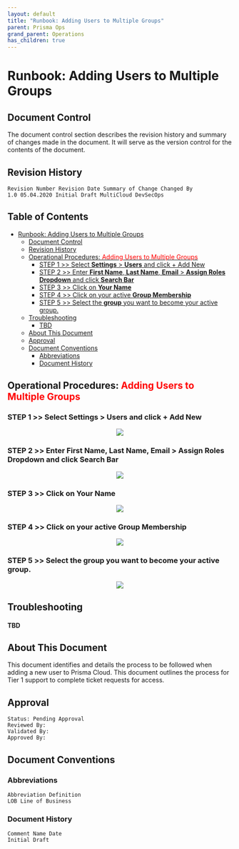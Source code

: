 ```yaml
---
layout: default
title: "Runbook: Adding Users to Multiple Groups"
parent: Prisma Ops
grand_parent: Operations
has_children: true
---
```


# Runbook: Adding Users to Multiple Groups

## Document Control

The document control section describes the revision history and summary of changes made in the document. It will serve as the version control
for the contents of the document.

## Revision History

```
Revision Number Revision Date Summary of Change Changed By
1.0 05.04.2020 Initial Draft MultiCloud DevSecOps
```

## Table of Contents

- [Runbook: Adding Users to Multiple Groups](#runbook--adding-users-to-multiple-groups)
  - [Document Control](#document-control)
  - [Revision History](#revision-history)
  - [Operational Procedures: <span style="color:red">Adding Users to Multiple Groups</span>](#operational-procedures----span-style--color-red--adding-users-to-multiple-groups--span-)
    - [STEP 1 >> Select **Settings** > **Users** and click + Add New](#step-1------select---settings-------users---and-click---add-new)
    - [STEP 2 >> Enter **First Name**, **Last Name**, **Email** > **Assign Roles Dropdown** and click **Search Bar**](#step-2------enter---first-name------last-name------email-------assign-roles-dropdown---and-click---search-bar--)
    - [STEP 3 >> Click on **Your Name**](#step-3------click-on---your-name--)
    - [STEP 4 >> Click on your active **Group Membership**](#step-4------click-on-your-active---group-membership--)
    - [STEP 5 >> Select the **group** you want to become your active group.](#step-5------select-the---group---you-want-to-become-your-active-group)
  - [Troubleshooting](#troubleshooting)
    - [TBD](#tbd)
  - [About This Document](#about-this-document)
  - [Approval](#approval)
  - [Document Conventions](#document-conventions)
    - [Abbreviations](#abbreviations)
    - [Document History](#document-history)

## Operational Procedures: <span style="color:red">Adding Users to Multiple Groups</span>

### STEP 1 >> Select **Settings** > **Users** and click + Add New

  <p></p>
  <p align="center">
    <img width="" height="" align="center" src="/assets/docs-images/adding_users_to_multiple_groups/adding_users_to_multiple_groups_step_1.png">
  </p>

### STEP 2 >> Enter **First Name**, **Last Name**, **Email** > **Assign Roles Dropdown** and click **Search Bar**

  <p></p>
  <p align="center">
    <img width="" height="" align="center" src="/assets/docs-images/adding_users_to_multiple_groups/adding_users_to_multiple_groups_step_2.png">
  </p>

### STEP 3 >> Click on **Your Name**

  <p></p>
  <p align="center">
    <img width="" height="" align="center" src="/assets/docs-images/adding_users_to_multiple_groups/adding_users_to_multiple_groups_step_3.png">
  </p>

### STEP 4 >> Click on your active **Group Membership**

  <p></p>
  <p align="center">
    <img width="" height="" align="center" src="/assets/docs-images/adding_users_to_multiple_groups/adding_users_to_multiple_groups_step_4.png">
  </p>

### STEP 5 >> Select the **group** you want to become your active group.

  <p></p>

  <p align="center">
    <img width="" height="" align="center" src="/assets/docs-images/adding_users_to_multiple_groups/adding_users_to_multiple_groups_step_5.png">
  </p>

## Troubleshooting

#### TBD

## About This Document

This document identifies and details the process to be followed when adding a new user to Prisma Cloud. This document outlines the process for Tier 1 support to complete ticket requests for access.

## Approval

```
Status: Pending Approval
Reviewed By:
Validated By:
Approved By:
```

## Document Conventions

### Abbreviations

```
Abbreviation Definition
LOB Line of Business
```

### Document History

```
Comment Name Date
Initial Draft
```
